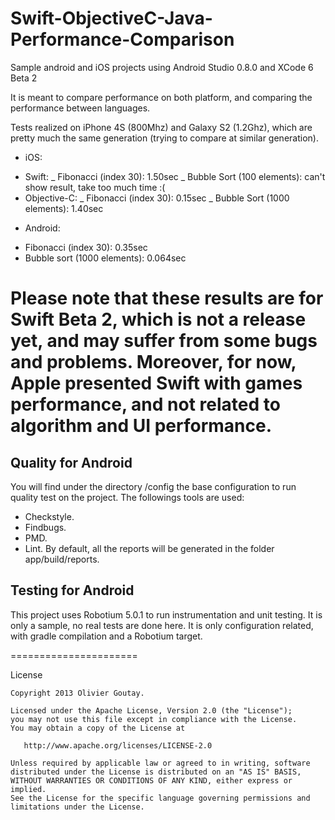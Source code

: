 Swift-ObjectiveC-Java-Performance-Comparison
======================

Sample android and iOS projects using Android Studio 0.8.0 and XCode 6 Beta 2

It is meant to compare performance on both platform, and comparing the performance between languages.

Tests realized on iPhone 4S (800Mhz) and Galaxy S2 (1.2Ghz), which are pretty much the same generation (trying to compare at similar generation).
* iOS:
 - Swift:
	_ Fibonacci (index 30): 1.50sec
	_ Bubble Sort (100 elements): can't show result, take too much time :(
 - Objective-C:
	_ Fibonacci (index 30): 0.15sec
	_ Bubble Sort (1000 elements): 1.40sec
* Android:
 - Fibonacci (index 30): 0.35sec
 - Bubble sort (1000 elements): 0.064sec
 
 Please note that these results are for Swift Beta 2, which is not a release yet, and may suffer from some bugs and problems. Moreover, for now, Apple presented Swift with games performance, and not related to algorithm and UI performance.
======================

Quality for Android
-------
You will find under the directory /config the base configuration to run quality test on the project.
The followings tools are used:
 - Checkstyle.
 - Findbugs.
 - PMD.
 - Lint.
By default, all the reports will be generated in the folder app/build/reports.

Testing for Android
-------
This project uses Robotium 5.0.1 to run instrumentation and unit testing.
It is only a sample, no real tests are done here. It is only configuration related, with gradle compilation and a Robotium target.
 
======================

License

    Copyright 2013 Olivier Goutay.

    Licensed under the Apache License, Version 2.0 (the "License");
    you may not use this file except in compliance with the License.
    You may obtain a copy of the License at

       http://www.apache.org/licenses/LICENSE-2.0

    Unless required by applicable law or agreed to in writing, software
    distributed under the License is distributed on an "AS IS" BASIS,
    WITHOUT WARRANTIES OR CONDITIONS OF ANY KIND, either express or implied.
    See the License for the specific language governing permissions and
    limitations under the License.